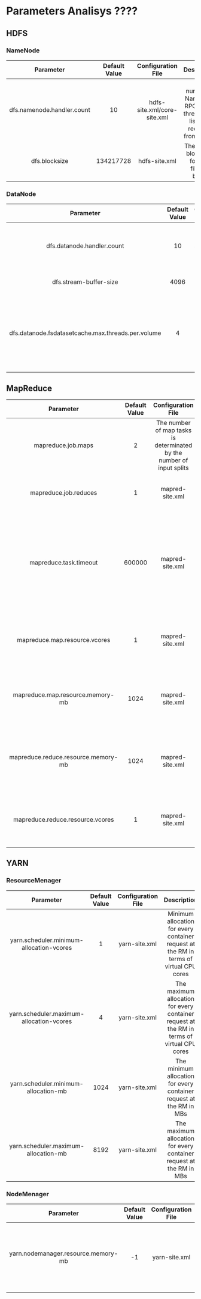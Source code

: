 # Parameters Analisys ????

## HDFS
### NameNode
| Parameter | Default Value | Configuration File | Description |
| :---: | :---: | :---: | :---: |
| dfs.namenode.handler.count | 10 | hdfs-site.xml/core-site.xml | The number of Namenode RPC server threads that listen to requests from clients |
| dfs.blocksize | 134217728 | hdfs-site.xml | The default block size for new files, in bytes |

### DataNode
| Parameter | Default Value | Configuration File | Description |
| :---: | :---: | :---: | :---: |
| dfs.datanode.handler.count | 10 | hdfs-site.xml/core-site.xml| The number of server threads for the datanode |
|dfs.stream-buffer-size | 4096 |hdfs-site.xml | The size of buffer to stream files|
|dfs.datanode.fsdatasetcache.max.threads.per.volume | 4 | hdfs-site.xml | The maximum number of threads per volume to use for caching new data on the datanode|


## MapReduce
| Parameter | Default Value | Configuration File | Description |
| :---: | :---: | :---: | :---: |
| mapreduce.job.maps | 2 | The number of map tasks is determinated by the number of input splits | The default number of map tasks per job |
| mapreduce.job.reduces | 1 | mapred-site.xml | The default number of reduce tasks per job |
|mapreduce.task.timeout | 600000 | mapred-site.xml | The number of milliseconds before a task will be terminated if it neither reads an input, writes an output, nor updates its status string|
|mapreduce.map.resource.vcores | 1 |mapred-site.xml | Sets the CPU requested for the all map task containers to the value|
|mapreduce.map.resource.memory-mb | 1024 | mapred-site.xml | Sets the memory requested for the all map task containers to the value in MB|
|mapreduce.reduce.resource.memory-mb | 1024 | mapred-site.xml | Sets the memory requested for the all reduce task containers to the value in MB  |
|mapreduce.reduce.resource.vcores | 1 | mapred-site.xml | Sets the CPU requested for the all reduce task containers to the value  |


## YARN
### ResourceMenager
| Parameter | Default Value | Configuration File | Description |
| :---: | :---: | :---: | :---: |
| yarn.scheduler.minimum-allocation-vcores | 1 | yarn-site.xml | Minimum allocation for every container request at the RM in terms of virtual CPU cores |
| yarn.scheduler.maximum-allocation-vcores |4  | yarn-site.xml | The maximum allocation for every container request at the RM in terms of virtual CPU cores|
|yarn.scheduler.minimum-allocation-mb| 1024 | yarn-site.xml | The minimum allocation for every container request at the RM in MBs|
|yarn.scheduler.maximum-allocation-mb| 8192 | yarn-site.xml | The maximum allocation for every container request at the RM in MBs|


### NodeMenager
| Parameter | Default Value | Configuration File | Description |
| :---: | :---: | :---: | :---: |
|yarn.nodemanager.resource.memory-mb | -1 | yarn-site.xml | Defines total available resources on the NodeManager to be made available to running containers |